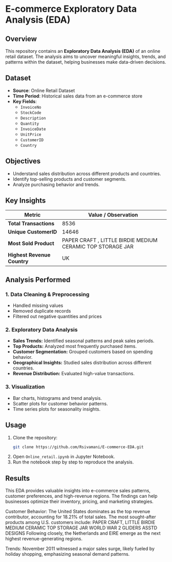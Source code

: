 # E-commerce Exploratory Data Analysis (EDA)

## Overview
This repository contains an **Exploratory Data Analysis (EDA)** of an online retail dataset. The analysis aims to uncover meaningful insights, trends, and patterns within the dataset, helping businesses make data-driven decisions.

## Dataset
- **Source**: Online Retail Dataset
- **Time Period**: Historical sales data from an e-commerce store
- **Key Fields**:
  - `InvoiceNo`
  - `StockCode`
  - `Description`
  - `Quantity`
  - `InvoiceDate`
  - `UnitPrice`
  - `CustomerID`
  - `Country`

## Objectives
- Understand sales distribution across different products and countries.
- Identify top-selling products and customer segments.
- Analyze purchasing behavior and trends.


## Key Insights
| Metric                  | Value / Observation |
|------------------------|-------------------|
| **Total Transactions**      |     8536     |
| **Unique CustomerID**       |    14646     |
| **Most Sold Product**       |  PAPER CRAFT , LITTLE BIRDIE MEDIUM CERAMIC TOP STORAGE JAR |
| **Highest Revenue Country** |     UK       |


## Analysis Performed
### 1. Data Cleaning & Preprocessing
- Handled missing values
- Removed duplicate records
- Filtered out negative quantities and prices

### 2. Exploratory Data Analysis
- **Sales Trends:** Identified seasonal patterns and peak sales periods.
- **Top Products:** Analyzed most frequently purchased items.
- **Customer Segmentation:** Grouped customers based on spending behavior.
- **Geographical Insights:** Studied sales distribution across different countries.
- **Revenue Distribution:** Evaluated high-value transactions.

### 3. Visualization
- Bar charts, histograms and trend analysis.
- Scatter plots for customer behavior patterns.
- Time series plots for seasonality insights.

## Usage
1. Clone the repository:
   ```sh
   git clone https://github.com/Rsivamani/E-commerce-EDA.git
   ```
2. Open `Online_retail.ipynb` in Jupyter Notebook.
3. Run the notebook step by step to reproduce the analysis.

## Results
This EDA provides valuable insights into e-commerce sales patterns, customer preferences, and high-revenue regions. The findings can help businesses optimize their inventory, pricing, and marketing strategies.
 
Customer Behavior:
The United States dominates as the top revenue contributor, accounting for 18.21% of total sales.
The most sought-after products among U.S. customers include:
PAPER CRAFT, LITTLE BIRDIE
MEDIUM CERAMIC TOP STORAGE JAR
WORLD WAR 2 GLIDERS ASSTD DESIGNS
Following closely, the Netherlands and EIRE emerge as the next highest revenue-generating regions.

Trends:
November 2011 witnessed a major sales surge, likely fueled by holiday shopping, emphasizing seasonal demand patterns.



